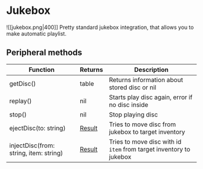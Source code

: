 # Jukebox
![[jukebox.png|400]]
Pretty standard jukebox integration, that allows you to make automatic playlist.

## Peripheral methods

| Function                               | Returns | Description                                                        |
|----------------------------------------|---------|--------------------------------------------------------------------|
| getDisc()                              | table   | Returns information about stored disc or nil                       |
| replay()                               | nil     | Starts play disc again, error if no disc inside                    |
| stop()                                 | nil     | Stop playing disc                                                  |
| ejectDisc(to: string)                  | [Result](./../../turtlematic/api/introduction.md#result)  | Tries to move disc from jukebox to target inventory                |
| injectDisc(from: string, item: string) | [Result](./../../turtlematic/api/introduction.md#result)  | Tries to move disc with id `item` from target inventory to jukebox |
